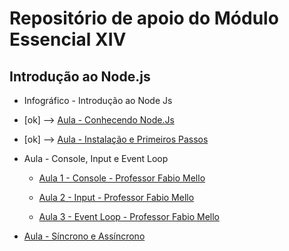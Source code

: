 # Repositório de apoio do Módulo Essencial XIV

## Introdução ao Node.js

- Infográfico - Introdução ao Node Js

- [ok] --> [Aula - Conhecendo Node.Js](https://www.youtube.com/watch?v=X3Gwq9denR0)

- [ok] --> [Aula - Instalação e Primeiros Passos](https://www.youtube.com/watch?v=k6LR9MHaqos)

- Aula - Console, Input e Event Loop
  
  - [Aula 1 - Console - Professor Fabio Mello](https://www.youtube.com/watch?v=Yz6FLn8l0jw)
  
  - [Aula 2 - Input - Professor Fabio Mello](https://www.youtube.com/watch?v=hs4FeFSJcQM)
  
  - [Aula 3 - Event Loop - Professor Fabio Mello](https://www.youtube.com/watch?v=tfmFP60U0as)

- [Aula - Síncrono e Assíncrono](https://www.youtube.com/watch?v=A_RMx7obeuk)

